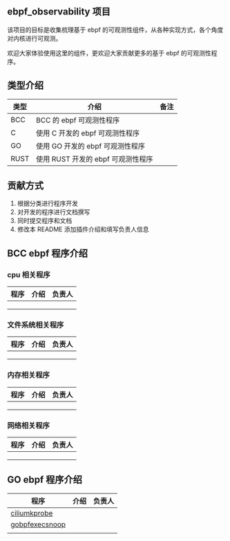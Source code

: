 ## ebpf_observability 项目

该项目的目标是收集梳理基于 ebpf 的可观测性组件，从各种实现方式，各个角度对内核进行可观测。

欢迎大家体验使用这里的组件，更欢迎大家贡献更多的基于 ebpf 的可观测性程序。

## 类型介绍
|类型|介绍|备注|
|-|-|-|
|BCC|BCC 的 ebpf 可观测性程序||
|C|使用 C 开发的 ebpf 可观测性程序||
|GO|使用 GO 开发的 ebpf 可观测性程序||
|RUST|使用 RUST 开发的 ebpf 可观测性程序||

## 贡献方式
1. 根据分类进行程序开发
2. 对开发的程序进行文档撰写
3. 同时提交程序和文档
4. 修改本 README 添加插件介绍和填写负责人信息

## BCC ebpf 程序介绍
### cpu 相关程序
|程序|介绍|负责人|
|-|-|-|
||||
||||
||||
### 文件系统相关程序
|程序|介绍|负责人|
|-|-|-|
||||
||||
||||
### 内存相关程序
|程序|介绍|负责人|
|-|-|-|
||||
||||
||||
### 网络相关程序
|程序|介绍|负责人|
|-|-|-|
||||
||||
||||

## GO ebpf 程序介绍
|程序|介绍|负责人|
|-|-|-|
|[ciliumkprobe](go/ciliumkprobe/)|||
|[gobpfexecsnoop](go/gobpfexecsnoop/)|||
||||